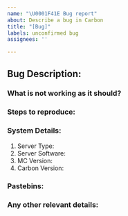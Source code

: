 ```yaml
---
name: "\U0001F41E Bug report"
about: Describe a bug in Carbon
title: "[Bug]"
labels: unconfirmed bug
assignees: ''

---
```


<!-- Before continuing, please ensure you are using the latest version of Carbon and the bug you are about to report still exists. -->

## Bug Description:
### What is not working as it should?

### Steps to reproduce:
<!-- Please describe in as much detail as possible the exact steps needed to reproduce. For example:
1. Install Carbon, Vault, and LuckPerms
2. Make a channel called 'uncool' which displays the prefix of a player, using the placeholder %luckperms_prefix%
3. Add a prefix of '!!COOL!!' to a user, and have them send a message in channel 'uncool'
4. The prefix colour is always purple, regardless of any settings.
-->



### System Details:
<!-- Please describe as many system details as you can -->

1. Server Type:          <!-- Bukkit, Sponge, etc. -->
2. Server Software:    <!-- Paper-163, SpongeForge 2838, etc. -->
3. MC Version:           <!-- 1.16.2, 1.16.3, etc -->
4. Carbon Version:

### Pastebins:
<!-- If relevant, please include a pastebin of any error logs, startup logs, and Carbon configs. In full, please. -->


### Any other relevant details:
<!-- Anything else that may be pertinent -->
